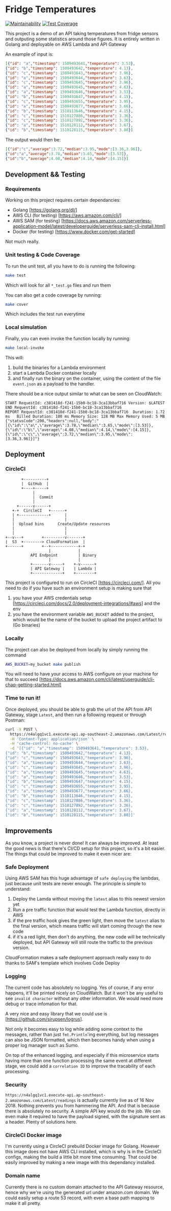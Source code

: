 # Fridge Temperatures

[![Maintainability](https://api.codeclimate.com/v1/badges/a81102c9082b22ff7166/maintainability)](https://codeclimate.com/github/chungryan/fridge-temperatures-go/maintainability)
[![Test Coverage](https://api.codeclimate.com/v1/badges/a81102c9082b22ff7166/test_coverage)](https://codeclimate.com/github/chungryan/fridge-temperatures-go/test_coverage)

This project is a demo of an API taking temperatures from fridge sensors and outputing some statistics around those figures. It is entirely written in Golang and deployable on AWS Lambda and API Gateway

An example of input is:
```json
[{"id": "a","timestamp": 1509493641,"temperature": 3.53},
{"id": "b","timestamp": 1509493642,"temperature": 4.13},
{"id": "c","timestamp": 1509493643,"temperature": 3.96},
{"id": "a","timestamp": 1509493644,"temperature": 3.63},
{"id": "c","timestamp": 1509493645,"temperature": 3.96},
{"id": "a","timestamp": 1509493645,"temperature": 4.63},
{"id": "a","timestamp": 1509493646,"temperature": 3.53},
{"id": "b","timestamp": 1509493647,"temperature": 4.15},
{"id": "c","timestamp": 1509493655,"temperature": 3.95},
{"id": "a","timestamp": 1509493677,"temperature": 3.66},
{"id": "b","timestamp": 1510113646,"temperature": 4.15},
{"id": "c","timestamp": 1510127886,"temperature": 3.36},
{"id": "c","timestamp": 1510127892,"temperature": 3.36},
{"id": "a","timestamp": 1510128112,"temperature": 3.67},
{"id": "b","timestamp": 1510128115,"temperature": 3.88}]
```

The output would then be:
```json
[{"id":"c","average":3.72,"median":3.95,"mode":[3.36,3.96]},
{"id":"a","average":3.78,"median":3.65,"mode":[3.53]},
{"id":"b","average":4.08,"median":4.14,"mode":[4.15]}]
```

## Development && Testing

### Requirements

Working on this project requires certain dependancies:
- Golang [https://golang.org/dl/]
- AWS CLI (for testing) [https://aws.amazon.com/cli/]
- AWS SAM (for testing) [https://docs.aws.amazon.com/serverless-application-model/latest/developerguide/serverless-sam-cli-install.html]
- Docker (for testing) [https://www.docker.com/get-started]

Not much really.

### Unit testing & Code Coverage

To run the unit test, all you have to do is running the following:
```bash
make test
```
Which will look for all `*_test.go` files and run them

You can also get a code coverage by running:
```bash
make cover
```
Which includes the test run everytime

### Local simulation

Finally, you can even invoke the function locally by running:
```bash
make local-invoke
```
This will:
1. build the binaries for a Lambda environment
2. start a Lambda Docker container locally
3. and finally run the binary on the container, using the content of the file `event.json` as a payload to the handler.

There should be a nice output similar to what can be seen on CloudWatch:
```
START RequestId: c381418d-f241-15b0-bc18-3ca13bbaf716 Version: $LATEST
END RequestId: c381418d-f241-15b0-bc18-3ca13bbaf716
REPORT RequestId: c381418d-f241-15b0-bc18-3ca13bbaf716	Duration: 1.72 ms	Billed Duration: 100 ms	Memory Size: 128 MB	Max Memory Used: 5 MB
{"statusCode":200,"headers":null,"body":"[{\"id\":\"a\",\"average\":3.78,\"median\":3.65,\"mode\":[3.53]},{\"id\":\"b\",\"average\":4.08,\"median\":4.14,\"mode\":[4.15]},{\"id\":\"c\",\"average\":3.72,\"median\":3.95,\"mode\":[3.36,3.96]}]"}
```

## Deployment

### CircleCI

```
       +----------+
       |  GitHub  |
       +----+-----+
            |
            |  Commit
            |
     +------v------+
   +-+  CircleCI   +------+
   | +-------------+      |
   |                      |
   |  Upload bins      Create/Update resources
   |                      |
   |                      |
+--v---+        +---------v-------+
|  S3  +--------> CloudFormation  |
+------+        +--+------------+-+
                   |            |
           API Endpoint         | Binary
                   |            |
           +-------v-----+    +-v------+
           | API Gateway |    | Lambda |
           +-------------+    +--------+
```

This project is configured to run on CircleCI [https://circleci.com/]. All you need to do if you have such an environment setup is making sure that
1. you have your AWS credentials setup [https://circleci.com/docs/2.0/deployment-integrations/#aws] and the env
2. you have the environment variable `AWS_BUCKET` added to the project, which would be the name of the bucket to upload the project artifact to (Go binaries)

### Locally

The project can also be deployed from locally by simply running the command
```bash
AWS_BUCKET=my_bucket make publish
```

You will need to have your access to AWS configure on your machine for that to succeed [https://docs.aws.amazon.com/cli/latest/userguide/cli-chap-getting-started.html]

### Time to run it!

Once deployed, you should be able to grab the url of the API from API Gateway, stage `Latest`, and then run a following request or through Postman:

```bash
curl -X POST \
  https://n4algq1vc1.execute-api.ap-southeast-2.amazonaws.com/Latest/readings \
  -H 'Content-Type: application/json' \
  -H 'cache-control: no-cache' \
  -d '[{"id": "a","timestamp": 1509493641,"temperature": 3.53},
{"id": "b","timestamp": 1509493642,"temperature": 4.13},
{"id": "c","timestamp": 1509493643,"temperature": 3.96},
{"id": "a","timestamp": 1509493644,"temperature": 3.63},
{"id": "c","timestamp": 1509493645,"temperature": 3.96},
{"id": "a","timestamp": 1509493645,"temperature": 4.63},
{"id": "a","timestamp": 1509493646,"temperature": 3.53},
{"id": "b","timestamp": 1509493647,"temperature": 4.15},
{"id": "c","timestamp": 1509493655,"temperature": 3.95},
{"id": "a","timestamp": 1509493677,"temperature": 3.66},
{"id": "b","timestamp": 1510113646,"temperature": 4.15},
{"id": "c","timestamp": 1510127886,"temperature": 3.36},
{"id": "c","timestamp": 1510127892,"temperature": 3.36},
{"id": "a","timestamp": 1510128112,"temperature": 3.67},
{"id": "b","timestamp": 1510128115,"temperature": 3.88}]'
```

## Improvements

As you know, a project is never done! It can always be improved. At least the good news is that there's CI/CD setup for this project, so it's a bit easier. The things that could be improved to make it even nicer are:

### Safe Deployment

Using AWS SAM has this huge advantage of `safe deploying` the lambdas, just because unit tests are never enough. The principle is simple to understand:
1. Deploy the Lamda without moving the `latest` alias to this newest version yet
2. Run a pre traffic function that would test the Lambda function, directly in AWS
3. if the pre traffic hook gives the green light, then move the `latest` alias to the final version, which means traffic will start coming through the new code
4. if it's a red light, then don't do anything, the new code will be technically deployed, but API Gateway will still route the traffic to the previous version.

CloudFormation makes a safe deployment approach really easy to do thanks to SAM's template which involves Code Deploy

### Logging

The current code has absolutely no logging. Yes of course, if any error happens, it'll be printed nicely on CloudWatch. But it won't be any useful to see `invalid character` without any other information. We would need more debug or trace infomation for that.

A very nice and easy library that we could use is [https://github.com/sirupsen/logrus].

Not only it becomes easy to log while adding some context to the messages, rather than just `fmt.Println`'ing everything, but log messages can also be JSON formatted, which then becomes handy when using a proper log manager such as Sumo.

On top of the enhanced logging, and especially if this microservice starts having more than one function processing the same event at different stage, we could add a `correlation ID` to improve the tracability of each processing.

### Security

`https://n4algq1vc1.execute-api.ap-southeast-2.amazonaws.com/Latest/readings` is actually currently live as of 16 Nov 2018. Nothing prevents you from hammering the API. And that is because there is absolutely no security. A simple API key would do the job. We can even make it required to have the payload signed, with the signature sent as a header. Plenty of solutions here.

### CircleCI Docker image

I'm currently using a CircleCI prebuild Docker image for Golang. However this image does not have AWS CLI installed, which is why is in the CircleCI configs, making the build a little bit more time consuming. That could be easily improved by making a new image with this dependancy installed.

### Domain name

Currently there is no custom domain attached to the API Gateway resource, hence why we're using the generated url under amazon.com domain. We could easily setup a route 53 record, with even a base path mapping to make it all pretty.
